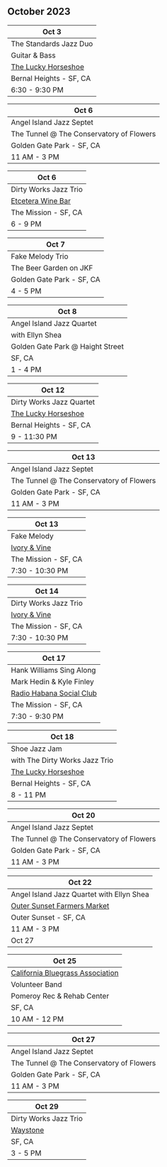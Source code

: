 ## October 2023

| Oct 3
|-
| The Standards Jazz Duo
| Guitar & Bass
| <a href="https://www.theluckyhorseshoebar.com/" target="Shoe">The Lucky Horseshoe</a>
| Bernal Heights - SF, CA
| 6:30 - 9:30 PM

| Oct 6
|-
| Angel Island Jazz Septet
| The Tunnel @ The Conservatory of Flowers
| Golden Gate Park - SF, CA
| 11 AM - 3 PM

| Oct 6
|-
| Dirty Works Jazz Trio
| <a href="https://etceterawinebar.com" target="etc">Etcetera Wine Bar</a>
| The Mission - SF, CA
| 6 - 9 PM

| Oct 7
|-
| Fake Melody Trio
| The Beer Garden on JKF
| Golden Gate Park - SF, CA
| 4 - 5 PM

| Oct 8
|-
| Angel Island Jazz Quartet
| with Ellyn Shea
| Golden Gate Park @ Haight Street
| SF, CA
| 1 - 4 PM

| Oct 12
|-
| Dirty Works Jazz Quartet
| <a href="https://www.theluckyhorseshoebar.com/" target="Shoe">The Lucky Horseshoe</a>
| Bernal Heights - SF, CA
| 9 - 11:30 PM

| Oct 13
|-
| Angel Island Jazz Septet
| The Tunnel @ The Conservatory of Flowers
| Golden Gate Park - SF, CA
| 11 AM - 3 PM

| Oct 13
|-
| Fake Melody
| <a href="https://www.sfstation.com/ivory-and-vine-b39001394" target="sfstation">Ivory & Vine</a>
| The Mission - SF, CA
| 7:30 - 10:30 PM

| Oct 14
|-
| Dirty Works Jazz Trio
| <a href="https://www.sfstation.com/ivory-and-vine-b39001394" target="sfstation">Ivory & Vine</a>
| The Mission - SF, CA
| 7:30 - 10:30 PM

| Oct 17
|-
| Hank Williams Sing Along
| Mark Hedin & Kyle Finley
| <a href="https://www.sfstation.com/radio-habana-social-club-b39007340" target="sfstation">Radio Habana Social Club</a>
| The Mission - SF, CA
| 7:30 - 9:30 PM

| Oct 18
|-
| Shoe Jazz Jam
| with The Dirty Works Jazz Trio
| <a href="https://www.theluckyhorseshoebar.com/" target="Shoe">The Lucky Horseshoe</a>
| Bernal Heights - SF, CA
| 8 - 11 PM

| Oct 20
|-
| Angel Island Jazz Septet
| The Tunnel @ The Conservatory of Flowers
| Golden Gate Park - SF, CA
| 11 AM - 3 PM

| Oct 22
|-
| Angel Island Jazz Quartet with Ellyn Shea
| <a href="https://sunsetmercantilesf.com/osfmm" target="sunset">Outer Sunset Farmers Market</a>
| Outer Sunset - SF, CA
| 11 AM - 3 PM
| Oct 27

| Oct 25
|-
| <a href="https://californiabluegrass.org" target="CBA">California Bluegrass Association</a>
| Volunteer Band
| Pomeroy Rec & Rehab Center
| SF, CA
| 10 AM - 12 PM

| Oct 27
|-
| Angel Island Jazz Septet
| The Tunnel @ The Conservatory of Flowers
| Golden Gate Park - SF, CA
| 11 AM - 3 PM

| Oct 29
|-
| Dirty Works Jazz Trio
| <a href="https://www.waystonesf.com" target="new">Waystone</a>
| SF, CA
| 3 - 5 PM
